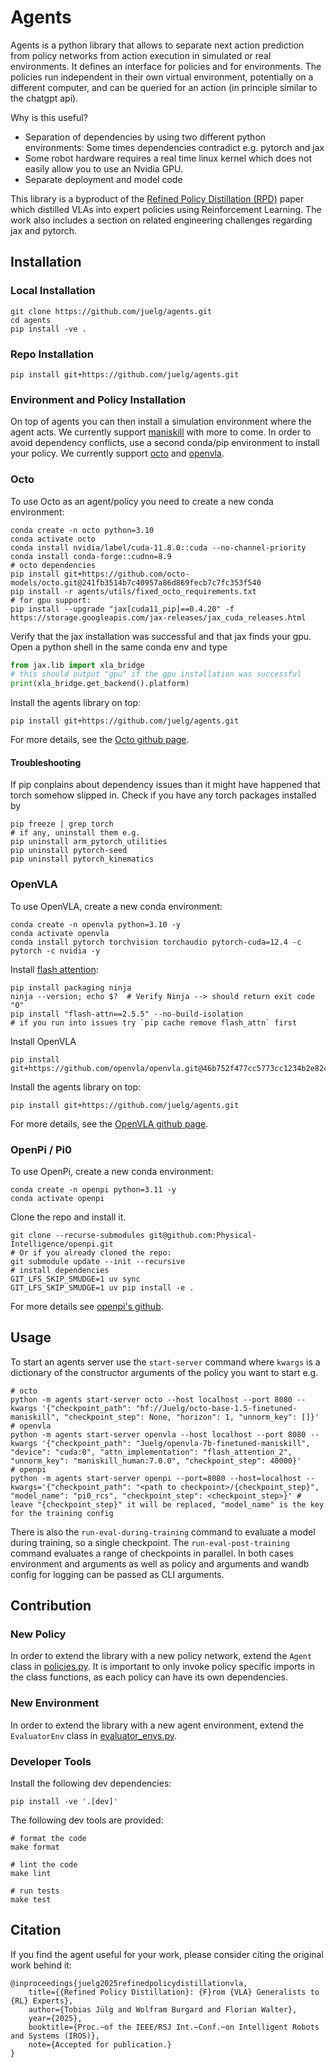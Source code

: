 # Agents
Agents is a python library that allows to separate next action prediction from policy networks from action execution in simulated or real environments.
It defines an interface for policies and for environments.
The policies run independent in their own virtual environment, potentially on a different computer, and can be queried for an action (in principle similar to the chatgpt api).

Why is this useful?
- Separation of dependencies by using two different python environments: Some times dependencies contradict e.g. pytorch and jax
- Some robot hardware requires a real time linux kernel which does not easily allow you to use an Nvidia GPU.
- Separate deployment and model code

This library is a byproduct of the [Refined Policy Distillation (RPD)](https://refined-policy-distillation.github.io/) paper which distilled VLAs into expert policies using Reinforcement Learning.
The work also includes a section on related engineering challenges regarding jax and pytorch.

## Installation

### Local Installation
```shell
git clone https://github.com/juelg/agents.git
cd agents
pip install -ve .
```

### Repo Installation
```shell
pip install git+https://github.com/juelg/agents.git
```

### Environment and Policy Installation
On top of agents you can then install a simulation environment where the agent acts.
We currently support [maniskill](https://github.com/haosulab/ManiSkill) with more to come.
In order to avoid dependency conflicts, use a second conda/pip environment to install your policy.
We currently support [octo](https://github.com/octo-models/octo) and [openvla](https://github.com/openvla/openvla).

### Octo
To use Octo as an agent/policy you need to create a new conda environment:
```shell
conda create -n octo python=3.10
conda activate octo
conda install nvidia/label/cuda-11.8.0::cuda --no-channel-priority
conda install conda-forge::cudnn=8.9
# octo dependencies
pip install git+https://github.com/octo-models/octo.git@241fb3514b7c40957a86d869fecb7c7fc353f540
pip install -r agents/utils/fixed_octo_requirements.txt
# for gpu support:
pip install --upgrade "jax[cuda11_pip]==0.4.20" -f https://storage.googleapis.com/jax-releases/jax_cuda_releases.html
```

Verify that the jax installation was successful and that jax finds your gpu.
Open a python shell in the same conda env and type
```python
from jax.lib import xla_bridge
# this should output "gpu" if the gpu installation was successful
print(xla_bridge.get_backend().platform)
```


Install the agents library on top:
```shell
pip install git+https://github.com/juelg/agents.git
```

For more details, see the [Octo github page](https://github.com/octo-models/octo).

#### Troubleshooting
If pip conplains about dependency issues than it might have happened that torch somehow slipped in.
Check if you have any torch packages installed by
```shell
pip freeze | grep torch
# if any, uninstall them e.g.
pip uninstall arm_pytorch_utilities
pip uninstall pytorch-seed
pip uninstall pytorch_kinematics
```

### OpenVLA
To use OpenVLA, create a new conda environment:
```shell
conda create -n openvla python=3.10 -y
conda activate openvla
conda install pytorch torchvision torchaudio pytorch-cuda=12.4 -c pytorch -c nvidia -y
```

Install [flash attention](https://github.com/Dao-AILab/flash-attention):
```shell
pip install packaging ninja
ninja --version; echo $?  # Verify Ninja --> should return exit code "0"
pip install "flash-attn==2.5.5" --no-build-isolation
# if you run into issues try `pip cache remove flash_attn` first
```

Install OpenVLA
```shell
pip install git+https://github.com/openvla/openvla.git@46b752f477cc5773cc1234b2e82c0e2130e4e890
```

Install the agents library on top:
```shell
pip install git+https://github.com/juelg/agents.git
```

For more details, see the [OpenVLA github page](https://github.com/openvla/openvla).

### OpenPi / Pi0
To use OpenPi, create a new conda environment:
```shell
conda create -n openpi python=3.11 -y
conda activate openpi
```
Clone the repo and install it.
```shell
git clone --recurse-submodules git@github.com:Physical-Intelligence/openpi.git
# Or if you already cloned the repo:
git submodule update --init --recursive
# install dependencies
GIT_LFS_SKIP_SMUDGE=1 uv sync
GIT_LFS_SKIP_SMUDGE=1 uv pip install -e .
```
For more details see [openpi's github](https://github.com/Physical-Intelligence/openpi).


## Usage
To start an agents server use the `start-server` command where `kwargs` is a dictionary of the constructor arguments of the policy you want to start e.g.
```shell
# octo
python -m agents start-server octo --host localhost --port 8080 --kwargs '{"checkpoint_path": "hf://Juelg/octo-base-1.5-finetuned-maniskill", "checkpoint_step": None, "horizon": 1, "unnorm_key": []}'
# openvla
python -m agents start-server openvla --host localhost --port 8080 --kwargs '{"checkpoint_path": "Juelg/openvla-7b-finetuned-maniskill", "device": "cuda:0", "attn_implementation": "flash_attention_2", "unnorm_key": "maniskill_human:7.0.0", "checkpoint_step": 40000}'
# openpi
python -m agents start-server openpi --port=8080 --host=localhost --kwargs='{"checkpoint_path": "<path to checkpoint>/{checkpoint_step}", "model_name": "pi0_rcs", "checkpoint_step": <checkpoint_step>}' # leave "{checkpoint_step}" it will be replaced, "model_name" is the key for the training config
```

There is also the `run-eval-during-training` command to evaluate a model during training, so a single checkpoint.
The `run-eval-post-training` command evaluates a range of checkpoints in parallel.
In both cases environment and arguments as well as policy and arguments and wandb config for logging can be passed as CLI arguments.


## Contribution

### New Policy
In order to extend the library with a new policy network, extend the `Agent` class in [policies.py](src/agents/policies.py).
It is important to only invoke policy specific imports in the class functions, as each policy can have its own dependencies.


### New Environment
In order to extend the library with a new agent environment, extend the `EvaluatorEnv` class in [evaluator_envs.py](src/agents/evaluator_envs.py).


### Developer Tools
Install the following dev dependencies:
```shell
pip install -ve '.[dev]'
```

The following dev tools are provided:
```shell
# format the code
make format

# lint the code
make lint

# run tests
make test
```

## Citation
If you find the agent useful for your work, please consider citing the original work behind it:
```
@inproceedings{juelg2025refinedpolicydistillationvla,
    title={{Refined Policy Distillation}: {F}rom {VLA} Generalists to {RL} Experts}, 
    author={Tobias Jülg and Wolfram Burgard and Florian Walter},
    year={2025},
    booktitle={Proc.~of the IEEE/RSJ Int.~Conf.~on Intelligent Robots and Systems (IROS)},
    note={Accepted for publication.}
}
```